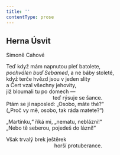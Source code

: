 ```yaml
---
title: ''
contentType: prose
---
```


## Herna Úsvit

Simoně Cahové

Teď když mám napnutou pleť batolete,  
_pochválen buď Sebamed_, a ne báby stoleté,  
když terče hvězd jsou v jeden slity  
a Čert vzal všechny jehovity,  
již bloumali tu po domech —  
                                teď rýsuje se šance.  
Ptám se jí naposled: „Osobo, máte thé?“  
(„Proč vy mě, osobo, tak ráda matete?“)

„Martínku,“ říká mi, „nematu, neblázni!“  
„Nebo tě seberou, pojedeš do lázní!“

Však trvalý brek ještěrek  
                                 horší protuberance.
